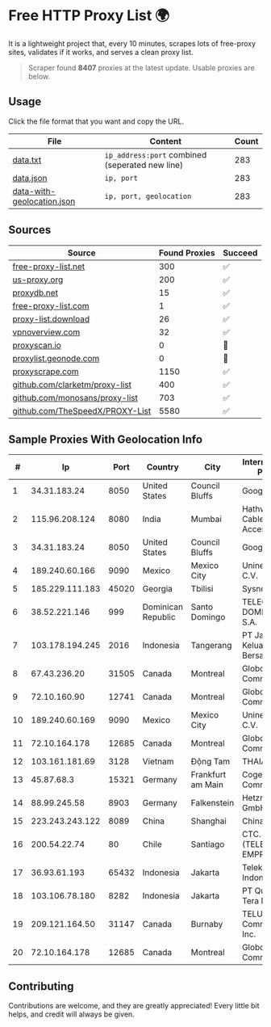 
# Free HTTP Proxy List 🌍

It is a lightweight project that, every 10 minutes, scrapes lots of free-proxy sites, validates if it works, and serves a clean proxy list.


> Scraper found **8407** proxies at the latest update. Usable proxies are below.

## Usage

Click the file format that you want and copy the URL.


|File|Content|Count|
|----|-------|-----|
|[data.txt](https://raw.githubusercontent.com/themiralay/Proxy-List-World/master/data.txt)|`ip_address:port` combined (seperated new line)|283|
|[data.json](https://raw.githubusercontent.com/themiralay/Proxy-List-World/master/data.json)|`ip, port`|283|
|[data-with-geolocation.json](https://raw.githubusercontent.com/themiralay/Proxy-List-World/master/data-with-geolocation.json)|`ip, port, geolocation`|283|

## Sources

|Source|Found Proxies|Succeed|
|------|-------------|-------|
|[free-proxy-list.net](https://free-proxy-list.net)|300|✅|
|[us-proxy.org](https://www.us-proxy.org)|200|✅|
|[proxydb.net](http://proxydb.net)|15|✅|
|[free-proxy-list.com](https://free-proxy-list.com/?page=&port=&type%5B%5D=http&type%5B%5D=https&up_time=0&search=Search)|1|✅|
|[proxy-list.download](https://www.proxy-list.download/HTTP)|26|✅|
|[vpnoverview.com](https://vpnoverview.com/privacy/anonymous-browsing/free-proxy-servers)|32|✅|
|[proxyscan.io](https://www.proxyscan.io)|0|🚫|
|[proxylist.geonode.com](https://proxylist.geonode.com/api/proxy-list?limit=300&page=1&sort_by=lastChecked&sort_type=desc&protocols=http,https)|0|🚫|
|[proxyscrape.com](https://api.proxyscrape.com/v2/?request=displayproxies&protocol=http&timeout=10000&country=all&ssl=all&anonymity=all)|1150|✅|
|[github.com/clarketm/proxy-list](https://raw.githubusercontent.com/clarketm/proxy-list/master/proxy-list-raw.txt)|400|✅|
|[github.com/monosans/proxy-list](https://raw.githubusercontent.com/monosans/proxy-list/main/proxies/http.txt)|703|✅|
|[github.com/TheSpeedX/PROXY-List](https://raw.githubusercontent.com/TheSpeedX/PROXY-List/master/http.txt)|5580|✅|


## Sample Proxies With Geolocation Info

|#|Ip|Port|Country|City|Internet Service Provider|
|-|--|----|-------|----|-------------------------|
|1|34.31.183.24|8050|United States|Council Bluffs|Google LLC|
|2|115.96.208.124|8080|India|Mumbai|Hathway IP over Cable Internet Access|
|3|34.31.183.24|8050|United States|Council Bluffs|Google LLC|
|4|189.240.60.166|9090|Mexico|Mexico City|Uninet S.A. de C.V.|
|5|185.229.111.183|45020|Georgia|Tbilisi|Sysnet LLC|
|6|38.52.221.146|999|Dominican Republic|Santo Domingo|TELECABLE DOMINICANO, S.A.|
|7|103.178.194.245|2016|Indonesia|Tangerang|PT Jaringan Keluarga Bersama|
|8|67.43.236.20|31505|Canada|Montreal|GloboTech Communications|
|9|72.10.160.90|12741|Canada|Montreal|GloboTech Communications|
|10|189.240.60.169|9090|Mexico|Mexico City|Uninet S.A. de C.V.|
|11|72.10.164.178|12685|Canada|Montreal|GloboTech Communications|
|12|103.161.181.69|3128|Vietnam|Động Tam|THAIAN|
|13|45.87.68.3|15321|Germany|Frankfurt am Main|Cogent Communications|
|14|88.99.245.58|8903|Germany|Falkenstein|Hetzner Online GmbH|
|15|223.243.243.122|8089|China|Shanghai|Chinanet|
|16|200.54.22.74|80|Chile|Santiago|CTC. CORP S.A. (TELEFONICA EMPRESAS)|
|17|36.93.61.193|65432|Indonesia|Jakarta|Telekomunikasi Indonesia|
|18|103.106.78.180|8282|Indonesia|Jakarta|PT Quantum Tera Multimedia|
|19|209.121.164.50|31147|Canada|Burnaby|TELUS Communications Inc.|
|20|72.10.164.178|12685|Canada|Montreal|GloboTech Communications|



## Contributing

Contributions are welcome, and they are greatly appreciated! Every
little bit helps, and credit will always be given.

